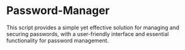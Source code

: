 # Password-Manager
This script provides a simple yet effective solution for managing and securing passwords, with a user-friendly interface and essential functionality for password management.

